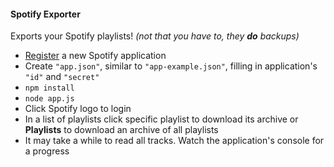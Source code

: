 
#### Spotify Exporter

Exports your Spotify playlists! *(not that you have to, they __do__ backups)*

* [Register](https://developer.spotify.com/my-applications/#!/applications) a new Spotify application
* Create `"app.json"`, similar to `"app-example.json"`, filling in application's `"id"` and `"secret"`
* `npm install`
* `node app.js`
* Click Spotify logo to login
* In a list of playlists click specific playlist to download its archive or **Playlists** to download an archive of all playlists
* It may take a while to read all tracks. Watch the application's console for a progress
